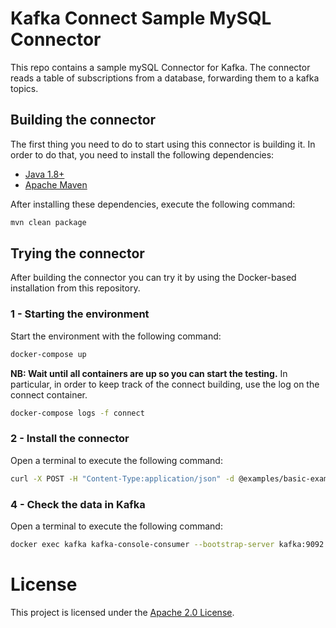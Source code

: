 # Kafka Connect Sample MySQL Connector

This repo contains a sample mySQL Connector for Kafka. 
The connector reads a table of subscriptions from a database, forwarding them to a kafka topics. 

## Building the connector

The first thing you need to do to start using this connector is building it. In order to do that, you need to install the following dependencies:

- [Java 1.8+](https://openjdk.java.net/)
- [Apache Maven](https://maven.apache.org/)

After installing these dependencies, execute the following command:

```bash
mvn clean package
```

## Trying the connector

After building the connector you can try it by using the Docker-based installation from this repository.

### 1 - Starting the environment

Start the environment with the following command:

```bash
docker-compose up
```

**NB: Wait until all containers are up so you can start the testing.**
In particular, in order to keep track of the connect building, use the log on the connect container. 

```bash
docker-compose logs -f connect
```


### 2 - Install the connector

Open a terminal to execute the following command:

```bash
curl -X POST -H "Content-Type:application/json" -d @examples/basic-example.json http://localhost:8083/connectors
```

### 4 - Check the data in Kafka

Open a terminal to execute the following command:

```bash
docker exec kafka kafka-console-consumer --bootstrap-server kafka:9092 --topic source-1 --from-beginning
```

# License

This project is licensed under the [Apache 2.0 License](./LICENSE).
